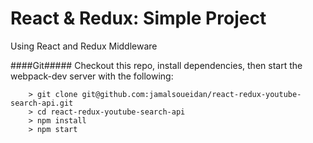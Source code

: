 # React & Redux: Simple Project

Using React and Redux Middleware

####Git#####
Checkout this repo, install dependencies, then start the webpack-dev server with the following:

```
	> git clone git@github.com:jamalsoueidan/react-redux-youtube-search-api.git
	> cd react-redux-youtube-search-api
	> npm install
	> npm start
```
